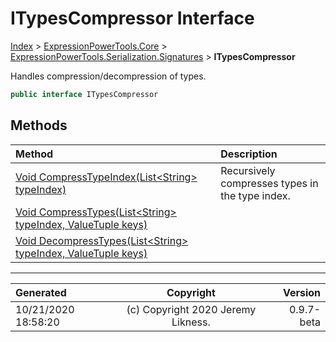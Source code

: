 ﻿# ITypesCompressor Interface

[Index](../index.md) > [ExpressionPowerTools.Core](ExpressionPowerTools.Core.a.md) > [ExpressionPowerTools.Serialization.Signatures](ExpressionPowerTools.Serialization.Signatures.n.md) > **ITypesCompressor**

Handles compression/decompression of types.

```csharp
public interface ITypesCompressor
```

## Methods

| Method | Description |
| :-- | :-- |
| [Void CompressTypeIndex(List&lt;String> typeIndex)](ExpressionPowerTools.Serialization.Signatures.ITypesCompressor.CompressTypeIndex.m.md) | Recursively compresses types in the type index. |
| [Void CompressTypes(List&lt;String> typeIndex, ValueTuple keys)](ExpressionPowerTools.Serialization.Signatures.ITypesCompressor.CompressTypes.m.md) |  |
| [Void DecompressTypes(List&lt;String> typeIndex, ValueTuple keys)](ExpressionPowerTools.Serialization.Signatures.ITypesCompressor.DecompressTypes.m.md) |  |

---

| Generated | Copyright | Version |
| :-- | :-: | --: |
| 10/21/2020 18:58:20 | (c) Copyright 2020 Jeremy Likness. | 0.9.7-beta |
